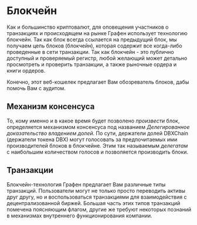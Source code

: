 # Блокчейн

Как и большинство криптовалют, для оповещения участников о транзакциях и происходящем на рынке Графен использует технологию блокчейн. Так как блок всегда ссылается на предыдущий блок, мы получаем цепь блоков (блокчейн), которая содержит все когда-либо проведенные в сети транзакции. Так как блокчейн - это публично доступный и проверяемый регистр, любой желающий может детально просмотреть и проверить транзакции, а также рыночные ордера и книги ордеров.

Конечно, этот веб-кошелек предлагает Вам обозреватель блоков, дабы помочь Вам с аудитом.

## Механизм консенсуса

То, кому именно и в какое время будет позволено *произвести* блок, определяется механизмом консенсуса под названием *Делегированное доказательство владением долей*. По сути, держатели долей DBXChain (держатели токена DBX) могут голосовать за предпочитаемых ими производителей блоков в блокчейне. Этим так называемым *делегатам* с наибольшим количеством голосов и позволяется производить блоки.

## Транзакции

Блокчейн-технология Графен предлагает Вам различные типы транзакций. Пользователи могут не только просто переводить активы друг другу, но и воспользоваться транзакциями для взаимодействия с децентрализованной биржей. Большая часть этих типов транзакций помечена поясняющим флагом, другие же требуют некоторых познаний в механизмах внутреннего функционирования компании.
